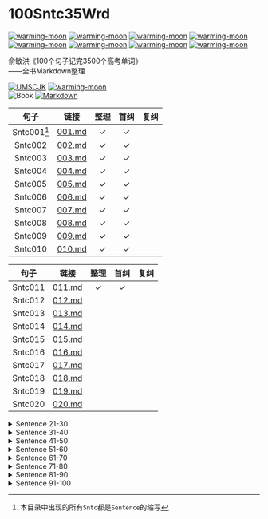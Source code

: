 # 100Sntc35Wrd





[![warming-moon](https://img.shields.io/badge/辅助-warming--moon-saddlebrown)](https://github.com/warming-moon) 
[![warming-moon](https://img.shields.io/badge/辅助-warming--moon-chocolate)](https://github.com/warming-moon) 
[![warming-moon](https://img.shields.io/badge/辅助-warming--moon-brown)](https://github.com/warming-moon) 
[![warming-moon](https://img.shields.io/badge/辅助-warming--moon-maroon)](https://github.com/warming-moon) 
[![warming-moon](https://img.shields.io/badge/辅助-warming--moon-sienna)](https://github.com/warming-moon) 
[![warming-moon](https://img.shields.io/badge/辅助-warming--moon-peru)](https://github.com/warming-moon) 
[![warming-moon](https://img.shields.io/badge/辅助-warming--moon-burlywood)](https://github.com/warming-moon) 
[![warming-moon](https://img.shields.io/badge/辅助-warming--moon-rosybrown)](https://github.com/warming-moon) 




俞敏洪《100个句子记完3500个高考单词》  
——全书Markdown整理

[![UMSCJK](https://img.shields.io/badge/整理-UMSCJK-tomato)](https://github.com/UMSCJK)
[![warming-moon](https://img.shields.io/badge/辅助-warming--moon-saddlebrown)](https://github.com/warming-moon)  
![Book](https://img.shields.io/badge/俞敏洪-100个句子记完3500个高考单词-goldenrod)
[![Markdown](https://img.shields.io/badge/GitHub-Markdown-brightgreen)](https://markdown.com.cn/)

<!-- <details>
<summary>Sentence 01-10</summary> -->

|    句子     |             链接             | 整理  | 首纠  | 复纠  |
| :---------: | :--------------------------: | :---: | :---: | :---: |
| Sntc001[^1] | [001.md](Sntcs/001-010/001.md) |   ✓   |   ✓   |       |
|   Sntc002   | [002.md](Sntcs/001-010/002.md) |   ✓   |   ✓   |       |
|   Sntc003   | [003.md](Sntcs/001-010/003.md) |   ✓   |   ✓   |       |
|   Sntc004   | [004.md](Sntcs/001-010/004.md) |   ✓   |   ✓   |       |
|   Sntc005   | [005.md](Sntcs/001-010/005.md) |   ✓   |   ✓   |       |
|   Sntc006   | [006.md](Sntcs/001-010/006.md) |   ✓   |   ✓   |       |
|   Sntc007   | [007.md](Sntcs/001-010/007.md) |   ✓   |   ✓   |       |
|   Sntc008   | [008.md](Sntcs/001-010/008.md) |   ✓   |   ✓   |       |
|   Sntc009   | [009.md](Sntcs/001-010/009.md) |   ✓   |   ✓   |       |
|   Sntc010   | [010.md](Sntcs/001-010/010.md) |   ✓   |   ✓   |       |

<!-- </details>

<details>
<summary>Sentence 11-20</summary> -->

|  句子   |             链接             | 整理  | 首纠  | 复纠  |
| :-----: | :--------------------------: | :---: | :---: | :---: |
| Sntc011 | [011.md](Sntcs/011-020/011.md) |   ✓   |   ✓   |       |
| Sntc012 | [012.md](Sntcs/011-020/012.md) |       |       |       |
| Sntc013 | [013.md](Sntcs/011-020/013.md) |       |       |       |
| Sntc014 | [014.md](Sntcs/011-020/014.md) |       |       |       |
| Sntc015 | [015.md](Sntcs/011-020/015.md) |       |       |       |
| Sntc016 | [016.md](Sntcs/011-020/016.md) |       |       |       |
| Sntc017 | [017.md](Sntcs/011-020/017.md) |       |       |       |
| Sntc018 | [018.md](Sntcs/011-020/018.md) |       |       |       |
| Sntc019 | [019.md](Sntcs/011-020/019.md) |       |       |       |
| Sntc020 | [020.md](Sntcs/011-020/020.md) |       |       |       |

<!-- </details> -->

<details>
<summary>Sentence 21-30</summary>

|  句子   |             链接             | 整理  | 首纠  | 复纠  |
| :-----: | :--------------------------: | :---: | :---: | :---: |
| Sntc021 | [021.md](Sntcs/021-030/021.md) |       |       |       |
| Sntc022 | [022.md](Sntcs/021-030/022.md) |       |       |       |
| Sntc023 | [023.md](Sntcs/021-030/023.md) |       |       |       |
| Sntc024 | [024.md](Sntcs/021-030/024.md) |       |       |       |
| Sntc025 | [025.md](Sntcs/021-030/025.md) |       |       |       |
| Sntc026 | [026.md](Sntcs/021-030/026.md) |       |       |       |
| Sntc027 | [027.md](Sntcs/021-030/027.md) |       |       |       |
| Sntc028 | [028.md](Sntcs/021-030/028.md) |       |       |       |
| Sntc029 | [029.md](Sntcs/021-030/029.md) |       |       |       |
| Sntc030 | [030.md](Sntcs/021-030/030.md) |       |       |       |

</details>

<details>
<summary>Sentence 31-40</summary>

|  句子   |             链接             | 整理  | 首纠  | 复纠  |
| :-----: | :--------------------------: | :---: | :---: | :---: |
| Sntc031 | [031.md](Sntcs/031-040/031.md) |       |       |       |
| Sntc032 | [032.md](Sntcs/031-040/032.md) |       |       |       |
| Sntc033 | [033.md](Sntcs/031-040/033.md) |       |       |       |
| Sntc034 | [034.md](Sntcs/031-040/034.md) |       |       |       |
| Sntc035 | [035.md](Sntcs/031-040/035.md) |       |       |       |
| Sntc036 | [036.md](Sntcs/031-040/036.md) |       |       |       |
| Sntc037 | [037.md](Sntcs/031-040/037.md) |       |       |       |
| Sntc038 | [038.md](Sntcs/031-040/038.md) |       |       |       |
| Sntc039 | [039.md](Sntcs/031-040/039.md) |       |       |       |
| Sntc040 | [040.md](Sntcs/031-040/040.md) |       |       |       |

</details>

<details>
<summary>Sentence 41-50</summary>

|  句子   |             链接             | 整理  | 首纠  | 复纠  |
| :-----: | :--------------------------: | :---: | :---: | :---: |
| Sntc041 | [041.md](Sntcs/041-050/041.md) |       |       |       |
| Sntc042 | [042.md](Sntcs/041-050/042.md) |       |       |       |
| Sntc043 | [043.md](Sntcs/041-050/043.md) |       |       |       |
| Sntc044 | [044.md](Sntcs/041-050/044.md) |       |       |       |
| Sntc045 | [045.md](Sntcs/041-050/045.md) |       |       |       |
| Sntc046 | [046.md](Sntcs/041-050/046.md) |       |       |       |
| Sntc047 | [047.md](Sntcs/041-050/047.md) |       |       |       |
| Sntc048 | [048.md](Sntcs/041-050/048.md) |       |       |       |
| Sntc049 | [049.md](Sntcs/041-050/049.md) |       |       |       |
| Sntc050 | [050.md](Sntcs/041-050/050.md) |       |       |       |

</details>

<details>
<summary>Sentence 51-60</summary>

|  句子   |             链接             | 整理  | 首纠  | 复纠  |
| :-----: | :--------------------------: | :---: | :---: | :---: |
| Sntc051 | [051.md](Sntcs/051-060/051.md) |       |       |       |
| Sntc052 | [052.md](Sntcs/051-060/052.md) |       |       |       |
| Sntc053 | [053.md](Sntcs/051-060/053.md) |       |       |       |
| Sntc054 | [054.md](Sntcs/051-060/054.md) |       |       |       |
| Sntc055 | [055.md](Sntcs/051-060/055.md) |       |       |       |
| Sntc056 | [056.md](Sntcs/051-060/056.md) |       |       |       |
| Sntc057 | [057.md](Sntcs/051-060/057.md) |       |       |       |
| Sntc058 | [058.md](Sntcs/051-060/058.md) |       |       |       |
| Sntc059 | [059.md](Sntcs/051-060/059.md) |       |       |       |
| Sntc060 | [060.md](Sntcs/051-060/060.md) |       |       |       |

</details>

<details>
<summary>Sentence 61-70</summary>

|  句子   |             链接             | 整理  | 首纠  | 复纠  |
| :-----: | :--------------------------: | :---: | :---: | :---: |
| Sntc061 | [061.md](Sntcs/061-070/061.md) |       |       |       |
| Sntc062 | [062.md](Sntcs/061-070/062.md) |       |       |       |
| Sntc063 | [063.md](Sntcs/061-070/063.md) |       |       |       |
| Sntc064 | [064.md](Sntcs/061-070/064.md) |       |       |       |
| Sntc065 | [065.md](Sntcs/061-070/065.md) |       |       |       |
| Sntc066 | [066.md](Sntcs/061-070/066.md) |       |       |       |
| Sntc067 | [067.md](Sntcs/061-070/067.md) |       |       |       |
| Sntc068 | [068.md](Sntcs/061-070/068.md) |       |       |       |
| Sntc069 | [069.md](Sntcs/061-070/069.md) |       |       |       |
| Sntc070 | [070.md](Sntcs/061-070/070.md) |       |       |       |

</details>

<details>
<summary>Sentence 71-80</summary>

|  句子   |             链接             | 整理  | 首纠  | 复纠  |
| :-----: | :--------------------------: | :---: | :---: | :---: |
| Sntc071 | [071.md](Sntcs/071-080/071.md) |       |       |       |
| Sntc072 | [072.md](Sntcs/071-080/072.md) |       |       |       |
| Sntc073 | [073.md](Sntcs/071-080/073.md) |       |       |       |
| Sntc074 | [074.md](Sntcs/071-080/074.md) |       |       |       |
| Sntc075 | [075.md](Sntcs/071-080/075.md) |       |       |       |
| Sntc076 | [076.md](Sntcs/071-080/076.md) |       |       |       |
| Sntc077 | [077.md](Sntcs/071-080/077.md) |       |       |       |
| Sntc078 | [078.md](Sntcs/071-080/078.md) |       |       |       |
| Sntc079 | [079.md](Sntcs/071-080/079.md) |       |       |       |
| Sntc080 | [080.md](Sntcs/071-080/080.md) |       |       |       |

</details>

<details>
<summary>Sentence 81-90</summary>

|  句子   |             链接             | 整理  | 首纠  | 复纠  |
| :-----: | :--------------------------: | :---: | :---: | :---: |
| Sntc081 | [081.md](Sntcs/081-090/081.md) |       |       |       |
| Sntc082 | [082.md](Sntcs/081-090/082.md) |       |       |       |
| Sntc083 | [083.md](Sntcs/081-090/083.md) |       |       |       |
| Sntc084 | [084.md](Sntcs/081-090/084.md) |       |       |       |
| Sntc085 | [085.md](Sntcs/081-090/085.md) |       |       |       |
| Sntc086 | [086.md](Sntcs/081-090/086.md) |       |       |       |
| Sntc087 | [087.md](Sntcs/081-090/087.md) |       |       |       |
| Sntc088 | [088.md](Sntcs/081-090/088.md) |       |       |       |
| Sntc089 | [089.md](Sntcs/081-090/089.md) |       |       |       |
| Sntc090 | [090.md](Sntcs/081-090/090.md) |       |       |       |

</details>

<details>
<summary>Sentence 91-100</summary>

|  句子   |             链接             | 整理  | 首纠  | 复纠  |
| :-----: | :--------------------------: | :---: | :---: | :---: |
| Sntc091 | [091.md](Sntcs/091-100/091.md) |       |       |       |
| Sntc092 | [092.md](Sntcs/091-100/092.md) |       |       |       |
| Sntc093 | [093.md](Sntcs/091-100/093.md) |       |       |       |
| Sntc094 | [094.md](Sntcs/091-100/094.md) |       |       |       |
| Sntc095 | [095.md](Sntcs/091-100/095.md) |       |       |       |
| Sntc096 | [096.md](Sntcs/091-100/096.md) |       |       |       |
| Sntc097 | [097.md](Sntcs/091-100/097.md) |       |       |       |
| Sntc098 | [098.md](Sntcs/091-100/098.md) |       |       |       |
| Sntc099 | [099.md](Sntcs/091-100/099.md) |       |       |       |
| Sntc100 | [100.md](Sntcs/091-100/100.md) |       |       |       |

</details>

[^1]: 本目录中出现的所有`Sntc`都是`Sentence`的缩写